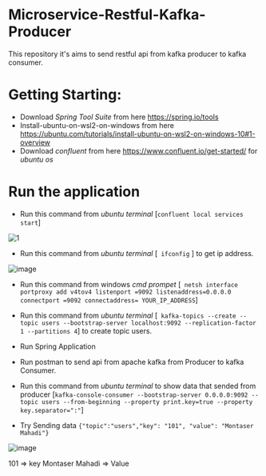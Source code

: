 # Microservice-Restful-Kafka-Producer
This repository it's aims to send restful api  from kafka producer to kafka consumer.

# Getting Starting:

* Download _Spring Tool Suite_ from here https://spring.io/tools
* Install-ubuntu-on-wsl2-on-windows from here https://ubuntu.com/tutorials/install-ubuntu-on-wsl2-on-windows-10#1-overview
* Download  _confluent_ from here https://www.confluent.io/get-started/ for _ubuntu os_

# Run the application

* Run this command from _ubuntu terminal_ [```confluent local services start```] 

![1](https://user-images.githubusercontent.com/28531166/185616175-e6e33ed1-4bd2-49a7-9b61-f3952ad1770a.PNG)

* Run this command from _ubuntu terminal_ [``` ifconfig``` ] to get ip address.

![image](https://user-images.githubusercontent.com/28531166/185617053-665d2373-595e-4d17-844c-6d0bfc0701fc.png)



* Run this command from windows _cmd prompet_ [``` netsh interface portproxy add v4tov4 listenport =9092 listenaddress=0.0.0.0 connectport =9092 connectaddress= YOUR_IP_ADDRESS```]

* Run this command from _ubuntu terminal_  [```  kafka-topics --create --topic users --bootstrap-server localhost:9092 --replication-factor 1 --partitions 4 ```]
to create topic users.

* Run Spring Application

* Run postman to send api from apache kafka from Producer to kafka Consumer.

* Run this command from _ubuntu terminal_ to show data that sended from producer [``` kafka-console-consumer --bootstrap-server 0.0.0.0:9092 --topic users --from-beginning --property print.key=true --property key.separator=":" ```]

* Try Sending data ``` {"topic":"users","key": "101", "value": "Montaser Mahadi"} ```

![image](https://user-images.githubusercontent.com/28531166/185619337-a89b66ca-ab88-49ef-a6ff-4f221095c721.png)

101 => key
Montaser Mahadi => Value
